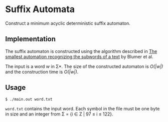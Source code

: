 # Suffix Automata

Construct a minimum acyclic deterministic suffix automaton.

## Implementation

The suffix automaton is constructed using the algorithm described in
[The smallest automation recognizing the subwords of a text](https://ac.els-cdn.com/0304397585901574/1-s2.0-0304397585901574-main.pdf?_tid=1e6951fe-dfc0-44cd-a0e0-7606d2c275ca&acdnat=1551550753_91433383b2eef243ac6ef28dd42d36bf) by Blumer et al.

The input is a word *w* in Σ\*. The size of the constructed automaton
is *O(|w|)* and the construction time is *O(|w|)*.

## Usage
```sh
$ ./main.out word.txt
```

`word.txt` contains the input word. Each symbol in the file must be one
byte in size and an integer from Σ = {i ∈ Z | 97 ≤ i ≤ 122}.
